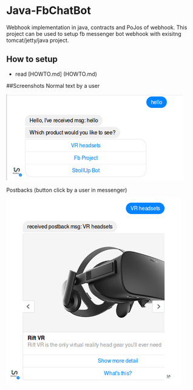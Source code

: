 # Java-FbChatBot
Webhook implementation in java, contracts and PoJos of webhook. This project can be used to setup fb messenger bot webhook with exisitng tomcat/jetty/java project.

## How to setup
 - read [HOWTO.md] (HOWTO.md)

##Screenshots
Normal text by a user

  ![Normal text](screenshots/msg_text.png)
  
Postbacks (button click by a user in messenger)

  ![PostBacks](screenshots/msg_postback.png)
